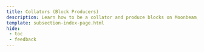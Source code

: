 ```yaml
---
title: Collators (Block Producers)
description: Learn how to be a collator and produce blocks on Moonbeam, including requirements, setting up accounts, bonding and joining the collator pool, FAQs, and more. 
template: subsection-index-page.html
hide: 
 - toc
 - feedback
---
```

